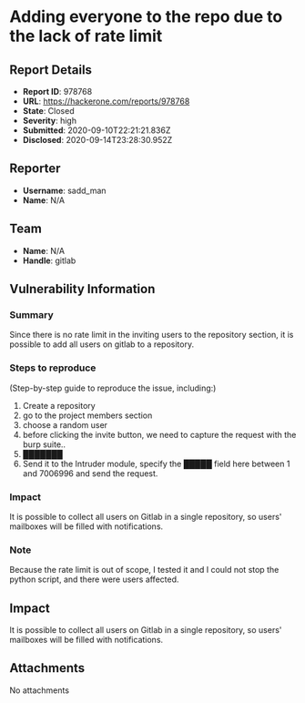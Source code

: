 # Adding everyone to the repo due to the lack of rate limit

## Report Details
- **Report ID**: 978768
- **URL**: https://hackerone.com/reports/978768
- **State**: Closed
- **Severity**: high
- **Submitted**: 2020-09-10T22:21:21.836Z
- **Disclosed**: 2020-09-14T23:28:30.952Z

## Reporter
- **Username**: sadd_man
- **Name**: N/A

## Team
- **Name**: N/A
- **Handle**: gitlab

## Vulnerability Information
### Summary

Since there is no rate limit in the inviting users to the repository section, it is possible to add all users on gitlab to a repository.

### Steps to reproduce

(Step-by-step guide to reproduce the issue, including:)

1. Create a repository
2. go to the project members section
3. choose a random user
4. before clicking the invite button, we need to capture the request with the burp suite..
5. ███████
6. Send it to the Intruder module, specify the █████ field here between 1 and 7006996 and send the request.

### Impact

It is possible to collect all users on Gitlab in a single repository, so users' mailboxes will be filled with notifications.


### Note

Because the rate limit is out of scope, I tested it and I could not stop the python script, and there were users affected.

## Impact

It is possible to collect all users on Gitlab in a single repository, so users' mailboxes will be filled with notifications.

## Attachments
No attachments
